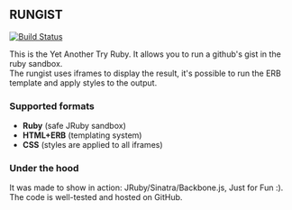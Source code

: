 ## RUNGIST
[![Build Status](https://secure.travis-ci.org/Djo/rungist.png "Build Status")](http://travis-ci.org/Djo/rungist)

This is the Yet Another Try Ruby. It allows you to run a github's gist in the ruby sandbox.  
The rungist uses iframes to display the result, it's possible to run the ERB template and apply styles to the output.

### Supported formats

* **Ruby** (safe JRuby sandbox)
* **HTML+ERB** (templating system)
* **CSS** (styles are applied to all iframes)

### Under the hood

It was made to show in action: JRuby/Sinatra/Backbone.js, Just for Fun :).  
The code is well-tested and hosted on GitHub.
